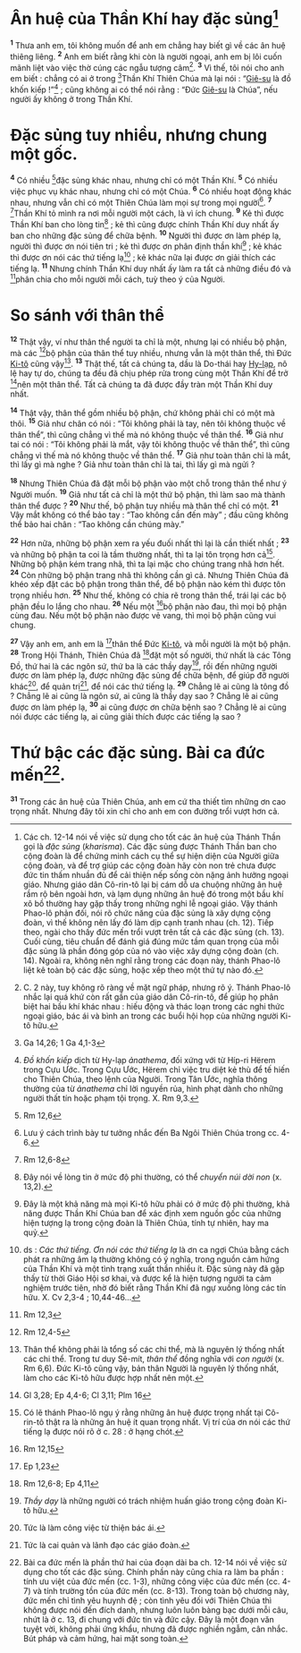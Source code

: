 # Ân huệ của Thần Khí hay đặc sủng[^1-52129588-5b9d-4c50-b627-6e0adb06932b]
<sup><b>1</b></sup> Thưa anh em, tôi không muốn để anh em chẳng hay biết gì về các ân huệ thiêng liêng. <sup><b>2</b></sup> Anh em biết rằng khi còn là người ngoại, anh em bị lôi cuốn mãnh liệt vào việc thờ cúng các ngẫu tượng câm[^2-52129588-5b9d-4c50-b627-6e0adb06932b]. <sup><b>3</b></sup> Vì thế, tôi nói cho anh em biết : chẳng có ai ở trong [^1@-52129588-5b9d-4c50-b627-6e0adb06932b]Thần Khí Thiên Chúa mà lại nói : “[Giê-su]() là đồ khốn kiếp !”[^3-52129588-5b9d-4c50-b627-6e0adb06932b] ; cũng không ai có thể nói rằng : “Đức [Giê-su]() là Chúa”, nếu người ấy không ở trong Thần Khí.

# Đặc sủng tuy nhiều, nhưng chung một gốc.
<sup><b>4</b></sup> Có nhiều [^2@-52129588-5b9d-4c50-b627-6e0adb06932b]đặc sủng khác nhau, nhưng chỉ có một Thần Khí. <sup><b>5</b></sup> Có nhiều việc phục vụ khác nhau, nhưng chỉ có một Chúa. <sup><b>6</b></sup> Có nhiều hoạt động khác nhau, nhưng vẫn chỉ có một Thiên Chúa làm mọi sự trong mọi người[^4-52129588-5b9d-4c50-b627-6e0adb06932b]. <sup><b>7</b></sup> [^3@-52129588-5b9d-4c50-b627-6e0adb06932b]Thần Khí tỏ mình ra nơi mỗi người một cách, là vì ích chung. <sup><b>9</b></sup> Kẻ thì được Thần Khí ban cho lòng tin[^7-52129588-5b9d-4c50-b627-6e0adb06932b] ; kẻ thì cũng được chính Thần Khí duy nhất ấy ban cho những đặc sủng để chữa bệnh. <sup><b>10</b></sup> Người thì được ơn làm phép lạ, người thì được ơn nói tiên tri ; kẻ thì được ơn phân định thần khí[^8-52129588-5b9d-4c50-b627-6e0adb06932b] ; kẻ khác thì được ơn nói các thứ tiếng lạ[^9-52129588-5b9d-4c50-b627-6e0adb06932b] ; kẻ khác nữa lại được ơn giải thích các tiếng lạ. <sup><b>11</b></sup> Nhưng chính Thần Khí duy nhất ấy làm ra tất cả những điều đó và [^4@-52129588-5b9d-4c50-b627-6e0adb06932b]phân chia cho mỗi người mỗi cách, tuỳ theo ý của Người.

# So sánh với thân thể
<sup><b>12</b></sup> Thật vậy, ví như thân thể người ta chỉ là một, nhưng lại có nhiều bộ phận, mà các [^5@-52129588-5b9d-4c50-b627-6e0adb06932b]bộ phận của thân thể tuy nhiều, nhưng vẫn là một thân thể, thì Đức [Ki-tô]() cũng vậy[^10-52129588-5b9d-4c50-b627-6e0adb06932b]. <sup><b>13</b></sup> Thật thế, tất cả chúng ta, dầu là Do-thái hay [Hy-lạp](), nô lệ hay tự do, chúng ta đều đã chịu phép rửa trong cùng một Thần Khí để trở [^6@-52129588-5b9d-4c50-b627-6e0adb06932b]nên một thân thể. Tất cả chúng ta đã được đầy tràn một Thần Khí duy nhất.

<sup><b>14</b></sup> Thật vậy, thân thể gồm nhiều bộ phận, chứ không phải chỉ có một mà thôi. <sup><b>15</b></sup> Giả như chân có nói : “Tôi không phải là tay, nên tôi không thuộc về thân thể”, thì cũng chẳng vì thế mà nó không thuộc về thân thể. <sup><b>16</b></sup> Giả như tai có nói : “Tôi không phải là mắt, vậy tôi không thuộc về thân thể”, thì cũng chẳng vì thế mà nó không thuộc về thân thể. <sup><b>17</b></sup> Giả như toàn thân chỉ là mắt, thì lấy gì mà nghe ? Giả như toàn thân chỉ là tai, thì lấy gì mà ngửi ?

<sup><b>18</b></sup> Nhưng Thiên Chúa đã đặt mỗi bộ phận vào một chỗ trong thân thể như ý Người muốn. <sup><b>19</b></sup> Giả như tất cả chỉ là một thứ bộ phận, thì làm sao mà thành thân thể được ? <sup><b>20</b></sup> Như thế, bộ phận tuy nhiều mà thân thể chỉ có một. <sup><b>21</b></sup> Vậy mắt không có thể bảo tay : “Tao không cần đến mày” ; đầu cũng không thể bảo hai chân : “Tao không cần chúng mày.”

<sup><b>22</b></sup> Hơn nữa, những bộ phận xem ra yếu đuối nhất thì lại là cần thiết nhất ; <sup><b>23</b></sup> và những bộ phận ta coi là tầm thường nhất, thì ta lại tôn trọng hơn cả[^11-52129588-5b9d-4c50-b627-6e0adb06932b]. Những bộ phận kém trang nhã, thì ta lại mặc cho chúng trang nhã hơn hết. <sup><b>24</b></sup> Còn những bộ phận trang nhã thì không cần gì cả. Nhưng Thiên Chúa đã khéo xếp đặt các bộ phận trong thân thể, để bộ phận nào kém thì được tôn trọng nhiều hơn. <sup><b>25</b></sup> Như thế, không có chia rẽ trong thân thể, trái lại các bộ phận đều lo lắng cho nhau. <sup><b>26</b></sup> Nếu một [^7@-52129588-5b9d-4c50-b627-6e0adb06932b]bộ phận nào đau, thì mọi bộ phận cùng đau. Nếu một bộ phận nào được vẻ vang, thì mọi bộ phận cũng vui chung.

<sup><b>27</b></sup> Vậy anh em, anh em là [^8@-52129588-5b9d-4c50-b627-6e0adb06932b]thân thể Đức [Ki-tô](), và mỗi người là một bộ phận. <sup><b>28</b></sup> Trong Hội Thánh, Thiên Chúa đã [^9@-52129588-5b9d-4c50-b627-6e0adb06932b]đặt một số người, thứ nhất là các Tông Đồ, thứ hai là các ngôn sứ, thứ ba là các thầy dạy[^12-52129588-5b9d-4c50-b627-6e0adb06932b], rồi đến những người được ơn làm phép lạ, được những đặc sủng để chữa bệnh, để giúp đỡ người khác[^13-52129588-5b9d-4c50-b627-6e0adb06932b], để quản trị[^14-52129588-5b9d-4c50-b627-6e0adb06932b], để nói các thứ tiếng lạ. <sup><b>29</b></sup> Chẳng lẽ ai cũng là tông đồ ? Chẳng lẽ ai cũng là ngôn sứ, ai cũng là thầy dạy sao ? Chẳng lẽ ai cũng được ơn làm phép lạ, <sup><b>30</b></sup> ai cũng được ơn chữa bệnh sao ? Chẳng lẽ ai cũng nói được các tiếng lạ, ai cũng giải thích được các tiếng lạ sao ?

# Thứ bậc các đặc sủng. Bài ca đức mến[^15-52129588-5b9d-4c50-b627-6e0adb06932b].
<sup><b>31</b></sup> Trong các ân huệ của Thiên Chúa, anh em cứ tha thiết tìm những ơn cao trọng nhất. Nhưng đây tôi xin chỉ cho anh em con đường trổi vượt hơn cả.

[^1-52129588-5b9d-4c50-b627-6e0adb06932b]: Các ch. 12-14 nói về việc sử dụng cho tốt các ân huệ của Thánh Thần gọi là *đặc sủng* (*kharisma*). Các đặc sủng được Thánh Thần ban cho cộng đoàn là để chứng minh cách cụ thể sự hiện diện của Người giữa cộng đoàn, và để trợ giúp các cộng đoàn hãy còn non trẻ chưa được đức tin thấm nhuần đủ để cải thiện nếp sống còn nặng ảnh hưởng ngoại giáo. Nhưng giáo dân Cô-rin-tô lại bị cám dỗ ưa chuộng những ân huệ rầm rộ bên ngoài hơn, và lạm dụng những ân huệ đó trong một bầu khí xô bồ thường hay gặp thấy trong những nghi lễ ngoại giáo. Vậy thánh Phao-lô phản đối, nói rõ chức năng của đặc sủng là xây dựng cộng đoàn, vì thế không nên lấy đó làm dịp cạnh tranh nhau (ch. 12). Tiếp theo, ngài cho thấy đức mến trổi vượt trên tất cả các đặc sủng (ch. 13). Cuối cùng, tiêu chuẩn để đánh giá đúng mức tầm quan trọng của mỗi đặc sủng là phần đóng góp của nó vào việc xây dựng cộng đoàn (ch. 14). Ngoài ra, không nên nghĩ rằng trong các đoạn này, thánh Phao-lô liệt kê toàn bộ các đặc sủng, hoặc xếp theo một thứ tự nào đó.
[^2-52129588-5b9d-4c50-b627-6e0adb06932b]: C. 2 này, tuy không rõ ràng về mặt ngữ pháp, nhưng rõ ý. Thánh Phao-lô nhắc lại quá khứ còn rất gần của giáo dân Cô-rin-tô, để giúp họ phân biệt hai bầu khí khác nhau : hiếu động và thác loạn trong các nghi thức ngoại giáo, bác ái và bình an trong các buổi hội họp của những người Ki-tô hữu.
[^3-52129588-5b9d-4c50-b627-6e0adb06932b]: *Đồ khốn kiếp* dịch từ Hy-lạp *ảnathema*, đối xứng với từ Híp-ri Hërem trong Cựu Ước. Trong Cựu Ước, Hërem chỉ việc tru diệt kẻ thù để tế hiến cho Thiên Chúa, theo lệnh của Người. Trong Tân Ước, nghĩa thông thường của từ *ảnathema* chỉ lời nguyền rủa, hình phạt dành cho những người thất tín hoặc phạm tội trọng. X. Rm 9,3.
[^4-52129588-5b9d-4c50-b627-6e0adb06932b]: Lưu ý cách trình bày tư tưởng nhắc đến Ba Ngôi Thiên Chúa trong cc. 4-6.
[^7-52129588-5b9d-4c50-b627-6e0adb06932b]: Đây nói về lòng tin ở mức độ phi thường, có thể *chuyển núi dời non* (x. 13,2).
[^8-52129588-5b9d-4c50-b627-6e0adb06932b]: Đây là một khả năng mà mọi Ki-tô hữu phải có ở mức độ phi thường, khả năng được Thần Khí Chúa ban để xác định xem nguồn gốc của những hiện tượng lạ trong cộng đoàn là Thiên Chúa, tính tự nhiên, hay ma quỷ.
[^9-52129588-5b9d-4c50-b627-6e0adb06932b]: ds : *Các thứ tiếng*. *Ơn nói các thứ tiếng lạ* là ơn ca ngợi Chúa bằng cách phát ra những âm lạ thường không có ý nghĩa, trong nguồn cảm hứng của Thần Khí và một tình trạng xuất thần nhiều ít. Đặc sủng này đã gặp thấy từ thời Giáo Hội sơ khai, và được kể là hiện tượng người ta cảm nghiệm trước tiên, nhờ đó biết rằng Thần Khí đã ngự xuống lòng các tín hữu. X. Cv 2,3-4 ; 10,44-46...
[^10-52129588-5b9d-4c50-b627-6e0adb06932b]: Thân thể không phải là tổng số các chi thể, mà là nguyên lý thống nhất các chi thể. Trong tư duy Sê-mít, *thân thể* đồng nghĩa với *con người* (x. Rm 6,6). Đức Ki-tô cũng vậy, bản thân Người là nguyên lý thống nhất, làm cho các Ki-tô hữu được hợp nhất nên một.
[^11-52129588-5b9d-4c50-b627-6e0adb06932b]: Có lẽ thánh Phao-lô ngụ ý rằng những ân huệ được trọng nhất tại Cô-rin-tô thật ra là những ân huệ ít quan trọng nhất. Vị trí của ơn nói các thứ tiếng lạ được nói rõ ở c. 28 : ở hạng chót.
[^12-52129588-5b9d-4c50-b627-6e0adb06932b]: *Thầy dạy* là những người có trách nhiệm huấn giáo trong cộng đoàn Ki-tô hữu.
[^13-52129588-5b9d-4c50-b627-6e0adb06932b]: Tức là làm công việc từ thiện bác ái.
[^14-52129588-5b9d-4c50-b627-6e0adb06932b]: Tức là cai quản và lãnh đạo các giáo đoàn.
[^15-52129588-5b9d-4c50-b627-6e0adb06932b]: Bài ca đức mến là phần thứ hai của đoạn dài ba ch. 12-14 nói về việc sử dụng cho tốt các đặc sủng. Chính phần này cũng chia ra làm ba phần : tính ưu việt của đức mến (cc. 1-3), những công việc của đức mến (cc. 4-7) và tính trường tồn của đức mến (cc. 8-13). Trong toàn bộ chương này, đức mến chỉ tình yêu huynh đệ ; còn tình yêu đối với Thiên Chúa thì không được nói đến đích danh, nhưng luôn luôn bàng bạc dưới mỗi câu, nhứt là ở c. 13, đi chung với đức tin và đức cậy. Đây là một đoạn văn tuyệt vời, không phải ứng khẩu, nhưng đã được nghiền ngẫm, cân nhắc. Bút pháp và cảm hứng, hai mặt song toàn.
[^1@-52129588-5b9d-4c50-b627-6e0adb06932b]: Ga 14,26; 1 Ga 4,1-3
[^2@-52129588-5b9d-4c50-b627-6e0adb06932b]: Rm 12,6
[^3@-52129588-5b9d-4c50-b627-6e0adb06932b]: Rm 12,6-8
[^4@-52129588-5b9d-4c50-b627-6e0adb06932b]: Rm 12,3
[^5@-52129588-5b9d-4c50-b627-6e0adb06932b]: Rm 12,4-5
[^6@-52129588-5b9d-4c50-b627-6e0adb06932b]: Gl 3,28; Ep 4,4-6; Cl 3,11; Plm 16
[^7@-52129588-5b9d-4c50-b627-6e0adb06932b]: Rm 12,15
[^8@-52129588-5b9d-4c50-b627-6e0adb06932b]: Ep 1,23
[^9@-52129588-5b9d-4c50-b627-6e0adb06932b]: Rm 12,6-8; Ep 4,11
